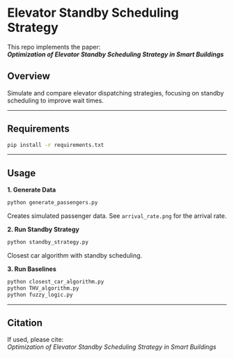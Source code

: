 # Elevator Standby Scheduling Strategy

This repo implements the paper:  
**_Optimization of Elevator Standby Scheduling Strategy in Smart Buildings_**

## Overview

Simulate and compare elevator dispatching strategies, focusing on standby scheduling to improve wait times.

---

## Requirements

```bash
pip install -r requirements.txt
```

---

## Usage

**1. Generate Data**  
```bash
python generate_passengers.py
```
Creates simulated passenger data. See `arrival_rate.png` for the arrival rate.

**2. Run Standby Strategy**  
```bash
python standby_strategy.py
```
Closest car algorithm with standby scheduling.

**3. Run Baselines**  
```bash
python closest_car_algorithm.py
python THV_algorithm.py
python fuzzy_logic.py
```

---

## Citation

If used, please cite:  
_Optimization of Elevator Standby Scheduling Strategy in Smart Buildings_
